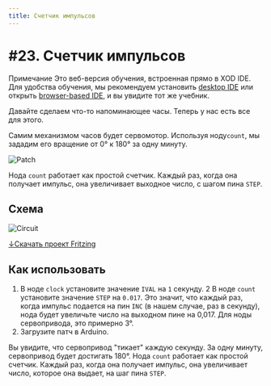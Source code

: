```yaml
---
title: Счетчик импульсов
---
```


# #23. Счетчик импульсов

<div class="ui segment note">
<span class="ui ribbon label">Примечание</span>
Это веб-версия обучения, встроенная прямо в XOD IDE.
Для удобства обучения, мы рекомендуем установить
<a href="/downloads/">desktop IDE</a> или открыть
<a href="/ide/">browser-based IDE</a>, и вы увидите тот же учебник.
</div>

Давайте сделаем  что-то напоминающее часы. Теперь у нас есть все для этого.

Самим механизмом часов будет сервомотор. Используя ноду`count`, мы зададим его вращение от 0° к 180° за одну минуту.

![Patch](./patch.png)

Нода `count` работает как простой счетчик. Каждый раз, когда она получает импульс, она
увеличивает выходное число, с шагом пина `STEP`.

## Схема

![Circuit](./circuit.fz.png)

[↓Скачать проект Fritzing](./circuit.fzz)

## Как использовать

1.  В ноде `clock` установите значение `IVAL` на `1` секунду.
2 В ноде `count` установите значение `STEP` на `0.017`. Это значит, что каждый раз, когда
    импульс подается на пин `INC` (в нашем случае, раз в секунду), нода будет
    увеличьте число на выходном пине на 0,017. Для ноды сервопривода, это примерно 3°.
3.  Загрузите патч в Arduino.

Вы увидите, что сервопривод "тикает" каждую секунду. За одну минуту, сервопривод будет
достигать 180°. Нода `count` работает как простой счетчик. Каждый раз, когда она получает
импульс, она увеличивает число, которое она выдает, на шаг пина `STEP`.
